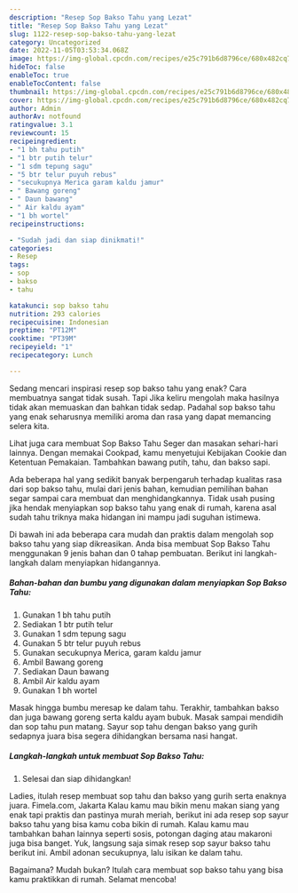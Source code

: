 ```yaml
---
description: "Resep Sop Bakso Tahu yang Lezat"
title: "Resep Sop Bakso Tahu yang Lezat"
slug: 1122-resep-sop-bakso-tahu-yang-lezat
category: Uncategorized
date: 2022-11-05T03:53:34.068Z
image: https://img-global.cpcdn.com/recipes/e25c791b6d8796ce/680x482cq70/sop-bakso-tahu-foto-resep-utama.jpg
hideToc: false
enableToc: true
enableTocContent: false
thumbnail: https://img-global.cpcdn.com/recipes/e25c791b6d8796ce/680x482cq70/sop-bakso-tahu-foto-resep-utama.jpg
cover: https://img-global.cpcdn.com/recipes/e25c791b6d8796ce/680x482cq70/sop-bakso-tahu-foto-resep-utama.jpg
author: Admin
authorAv: notfound
ratingvalue: 3.1
reviewcount: 15
recipeingredient:
- "1 bh tahu putih"
- "1 btr putih telur"
- "1 sdm tepung sagu"
- "5 btr telur puyuh rebus"
- "secukupnya Merica garam kaldu jamur"
- " Bawang goreng"
- " Daun bawang"
- " Air kaldu ayam"
- "1 bh wortel"
recipeinstructions:

- "Sudah jadi dan siap dinikmati!"
categories:
- Resep
tags:
- sop
- bakso
- tahu

katakunci: sop bakso tahu 
nutrition: 293 calories
recipecuisine: Indonesian
preptime: "PT12M"
cooktime: "PT39M"
recipeyield: "1"
recipecategory: Lunch

---
```



Sedang mencari inspirasi resep sop bakso tahu yang enak? Cara membuatnya sangat tidak susah. Tapi Jika keliru mengolah maka hasilnya tidak akan memuaskan dan bahkan tidak sedap. Padahal sop bakso tahu yang enak seharusnya memiliki aroma dan rasa yang dapat memancing selera kita.


Lihat juga cara membuat Sop Bakso Tahu Seger dan masakan sehari-hari lainnya. Dengan memakai Cookpad, kamu menyetujui Kebijakan Cookie dan Ketentuan Pemakaian. Tambahkan bawang putih, tahu, dan bakso sapi.

Ada beberapa hal yang sedikit banyak berpengaruh terhadap kualitas rasa dari sop bakso tahu, mulai dari jenis bahan, kemudian pemilihan bahan segar sampai cara membuat dan menghidangkannya. Tidak usah pusing jika hendak menyiapkan sop bakso tahu yang enak di rumah, karena asal sudah tahu triknya maka hidangan ini mampu jadi suguhan istimewa.


Di bawah ini ada beberapa cara mudah dan praktis dalam mengolah sop bakso tahu yang siap dikreasikan. Anda bisa membuat Sop Bakso Tahu menggunakan 9 jenis bahan dan 0 tahap pembuatan. Berikut ini langkah-langkah dalam menyiapkan hidangannya.

<!--inarticleads1-->

##### Bahan-bahan dan bumbu yang digunakan dalam menyiapkan Sop Bakso Tahu:

1. Gunakan 1 bh tahu putih
1. Sediakan 1 btr putih telur
1. Gunakan 1 sdm tepung sagu
1. Gunakan 5 btr telur puyuh rebus
1. Gunakan secukupnya Merica, garam kaldu jamur
1. Ambil  Bawang goreng
1. Sediakan  Daun bawang
1. Ambil  Air kaldu ayam
1. Gunakan 1 bh wortel


Masak hingga bumbu meresap ke dalam tahu. Terakhir, tambahkan bakso dan juga bawang goreng serta kaldu ayam bubuk. Masak sampai mendidih dan sop tahu pun matang. Sayur sop tahu dengan bakso yang gurih sedapnya juara bisa segera dihidangkan bersama nasi hangat. 

<!--inarticleads2-->

##### Langkah-langkah untuk membuat Sop Bakso Tahu:


1. Selesai dan siap dihidangkan!

Ladies, itulah resep membuat sop tahu dan bakso yang gurih serta enaknya juara. Fimela.com, Jakarta Kalau kamu mau bikin menu makan siang yang enak tapi praktis dan pastinya murah meriah, berikut ini ada resep sop sayur bakso tahu yang bisa kamu coba bikin di rumah. Kalau kamu mau tambahkan bahan lainnya seperti sosis, potongan daging atau makaroni juga bisa banget. Yuk, langsung saja simak resep sop sayur bakso tahu berikut ini. Ambil adonan secukupnya, lalu isikan ke dalam tahu. 

Bagaimana? Mudah bukan? Itulah cara membuat sop bakso tahu yang bisa kamu praktikkan di rumah. Selamat mencoba!
